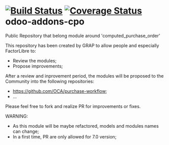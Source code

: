 [![Build Status](https://travis-ci.org/grap/odoo-addons-cpo.svg?branch=7.0)](https://travis-ci.org/grap/odoo-addons-cpo)
[![Coverage Status](https://coveralls.io/repos/grap/odoo-addons-cpo/badge.png?branch=7.0)](https://coveralls.io/r/grap/odoo-addons-cpo?branch=7.0)
odoo-addons-cpo
===============

Public Repository that belong module around 'computed_purchase_order'

This repository has been created by GRAP to allow people and especially FactorLibre to:
* Review the modules;
* Propose improvements;

After a review and inprovement period, the modules will be proposed to the Community into the following repositories:
 * https://github.com/OCA/purchase-workflow;
 * ...

Please feel free to fork and realize PR for improvements or fixes.

WARNING:
* As this module will be maybe refactored, models and modules names can change;
* In a first time, PR are only allowed for 7.0 version;

